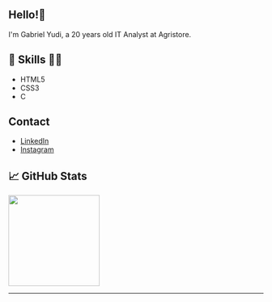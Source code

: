 ## Hello!👋
I'm Gabriel Yudi, a 20 years old IT Analyst at Agristore.
## 💼 Skills 👨‍💻
- HTML5
- CSS3
- C

## Contact
<ul>
  <li>
    <a href="https://www.linkedin.com/in/gabrielyudi">LinkedIn</a>
  </li>
  <li>
    <a href="https://www.instagram.com/yudistation">Instagram</a>
  </li>
</ul>
<h2>📈 GitHub Stats</h2>

<a href="https://github.com/yudistation">
  <img id="streak_status" align="center" height="180px" src="https://github-readme-streak-stats.herokuapp.com/?user=yudistation&theme=material-palenight" data-canonical-src="https://git.io/streak-stats">
</a>
<hr>

<!---
yudistation/yudistation is a ✨ special ✨ repository because its `README.md` (this file) appears on your GitHub profile.
You can click the Preview link to take a look at your changes.
--->
